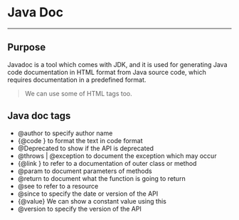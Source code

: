 # Java Doc

---

## Purpose

Javadoc is a tool which comes with JDK, and it is used for generating Java code documentation in HTML format from Java
source code, which requires documentation in a predefined format.

> We can use some of HTML tags too.

## Java doc tags

* @author to specify author name
* {@code } to format the text in code format
* @Deprecated to show if the API is deprecated
* @throws | @exception to document the exception which may occur
* {@link } to refer to a documentation of outer class or method
* @param to document parameters of methods
* @return to document what the function is going to return
* @see to refer to a resource
* @since to specify the date or version of the API
* {@value} We can show a constant value using this
* @version to specify the version of the API
